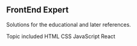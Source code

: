 ## FrontEnd Expert

Solutions for the educational and later references.

Topic included
HTML
CSS
JavaScript
React
